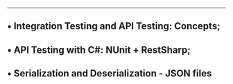 ------------------------------------------------------------
• Integration Testing and API Testing: Concepts;
-----------------------------------------------------------
• API Testing with C#: NUnit + RestSharp;
--------------------------------------------------------
• Serialization and Deserialization - JSON files
------------------------------------------------------
